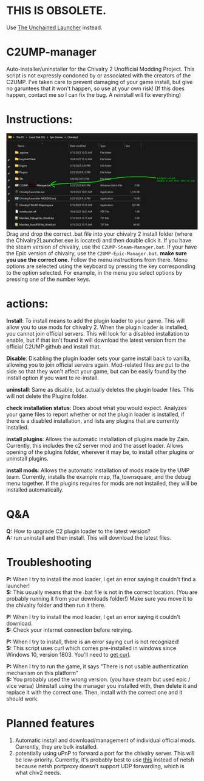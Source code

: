 # THIS IS OBSOLETE.
Use [The Unchained Launcher](https://github.com/Chiv2-Community/UnchainedLauncher) instead.

# C2UMP-manager
Auto-installer/uninstaller for the Chivalry 2 Unofficial Modding Project. This script is not expressly condoned by or associated with the creators of the C2UMP. I've taken care to prevent damaging of your game install, but give no garuntees that it won't happen, so use at your own risk! (If this does happen, contact me so I can fix the bug. A reinstall will fix everything)

# Instructions:
![image depicting exactly what folder to put the file in. This is described in text below.](whereToPutBat.png)
  Drag and drop the correct .bat file into your chivalry 2 install folder (where the Chivalry2Launcher.exe is located) and then double click it. If you have the steam version of chivalry, use the `C2UMP-Steam-Manager.bat`. If your have the Epic version of chivalry, use the `C2UMP-Epic-Manager.bat`. **make sure you use the correct one.** Follow the menu instructions from there. Menu options are selected using the keyboard by pressing the key corresponding to the option selected. For example, in the menu you select options by pressing one of the number keys.
  
# actions:
  
 **Install**: To install means to add the plugin loader to your game. This will allow you to use mods for chivalry 2. When the plugin loader is installed, you cannot join official servers. This will look for a disabled installation to enable, but if that isn't found it will download the latest version from the official C2UMP github and install that.
 
 **Disable**: Disabling the plugin loader sets your game install back to vanilla, allowing you to join official servers again. Mod-related files are put to the side so that they won't affect your game, but can be easily found by the install option if you want to re-install.
 
 **uninstall**: Same as disable, but actually deletes the plugin loader files. This will not delete the Plugins folder.
 
 **check installation status**: Does about what you would expect. Analyzes your game files to report whether or not the plugin loader is installed, if there is a disabled installation, and lists any plugins that are currently installed.
 
 **install plugins**: Allows the automatic installation of plugins made by Zain. Currently, this includes the c2 server mod and the asset loader. Allows opening of the plugins folder, wherever it may be, to install other plugins or uninstall plugins.
 
 **install mods**: Allows the automatic installation of mods made by the UMP team. Currently, installs the example map, ffa_townsquare, and the debug menu together. If the plugins requires for mods are not installed, they will be installed automatically.

# Q&A

**Q:** How to upgrade C2 plugin loader to the latest version?  
**A:** run uninstall and then install. This will download the latest files.  

# Troubleshooting

**P:** When I try to install the mod loader, I get an error saying it couldn't find a launcher!  
**S:** This usually means that the .bat file is not in the correct location. (You are probably running it from your downloads folder!) Make sure you move it to the chivalry folder and then run it there.  

**P:** When I try to install the mod loader, I get an error saying it couldn't download.  
**S:** Check your internet connection before retrying.  

**P:** When I try to install, there is an error saying curl is not recognized!  
**S:** This script uses curl which comes pre-installed in windows since Windows 10, version 1803. You'll need to [get curl](https://stackoverflow.com/questions/9507353/how-do-i-install-and-use-curl-on-windows).  

**P:** When I try to run the game, it says "There is not usable authentication mechanism on this platform"  
**S:** You probably used the wrong version. (you have steam but used epic / vice versa) Uninstall using the manager you installed with, then delete it and replace it with the correct one. Then, install with the correct one and it should work.

# Planned features

1. Automatic install and download/management of individual official mods. Currently, they are bulk installed.
2. potentially using uPnP to forward a port for the chivalry server. This will be low-priority. Currently, it's probably best to use [this](https://github.com/kaklakariada/portmapper) instead of netsh because netsh portproxy doesn't support UDP forwarding, which is what chiv2 needs.
